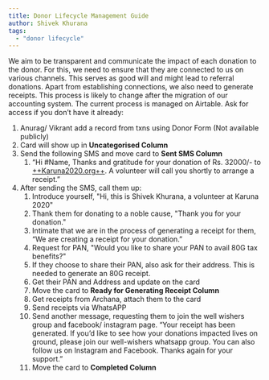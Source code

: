 ```yaml
---
title: Donor Lifecycle Management Guide
author: Shivek Khurana
tags:
  - "donor lifecycle"
---
```


We aim to be transparent and communicate the impact of each donation to the donor. For this, we need to ensure that they are connected to us on various channels. This serves as good will and might lead to referral donations.
Apart from establishing connections, we also need to generate receipts. This process is likely to change after the migration of our accounting system.
The current process is managed on Airtable. Ask for access if you don’t have it already:

1. Anurag/ Vikrant add a record from txns using Donor Form (Not available publicly)
2. Card will show up in **Uncategorised Column**
3. Send the following SMS and move card to **Sent SMS Column**
   1. “Hi #Name, Thanks and gratitude for your donation of Rs. 32000/- to[ ++Karuna2020.org++](http://karuna2020.org/). A volunteer will call you shortly to arrange a receipt.”
4. After sending the SMS, call them up:
   1. Introduce yourself, "Hi, this is Shivek Khurana, a volunteer at Karuna 2020"
   2. Thank them for donating to a noble cause, "Thank you for your donation."
   3. Intimate that we are in the process of generating a receipt for them, “We are creating a receipt for your donation.”
   4. Request for PAN, "Would you like to share your PAN to avail 80G tax benefits?"
   5. If they choose to share their PAN, also ask for their address. This is needed to generate an 80G receipt.
   6. Get their PAN and Address and update on the card
   7. Move the card to **Ready for Generating Receipt Column**
   8. Get receipts from Archana, attach them to the card
   9. Send receipts via WhatsAPP
   10. Send another message, requesting them to join the well wishers group and facebook/ instagram page. “Your receipt has been generated. If you’d like to see how your donations impacted lives on ground, please join our well-wishers whatsapp group. You can also follow us on Instagram and Facebook. Thanks again for your support.”
   11. Move the card to **Completed Column**
